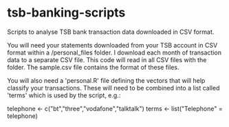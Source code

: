 # tsb-banking-scripts
Scripts to analyse TSB bank transaction data downloaded in CSV format.

You will need your statements downloaded from your TSB account in CSV format within a /personal_files folder. I download each month of transaction data to a separate CSV file. This code will read in all CSV files with the folder. The sample.csv file contains the format of these files.

You will also need a 'personal.R' file defining the vectors that will help classify your transactions. These will need to be combined into a list called 'terms' which is used by the script, e.g.:

telephone <- c("bt","three","vodafone","talktalk")
terms <- list("Telephone" = telephone)
